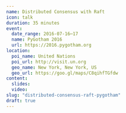 ```yaml
---
name: Distributed Consensus with Raft
icon: talk
duration: 35 minutes
event:
  date_range: 2016-07-16⋯17
  name: PyGotham 2016
  url: https://2016.pygotham.org
location:
  poi_name: United Nations
  poi_url: http://visit.un.org
  geo_name: New York, New York, US
  geo_url: https://goo.gl/maps/C8qihfTGfdw
content:
  slides:
  video:
slug: "distributed-consensus-raft-pygotham"
draft: true
---
```

